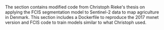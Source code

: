 The section contains modified code from Christoph Rieke's thesis on applying the FCIS segmentation model to Sentinel-2 data to map agriculture in Denmark. This section includes a Dockerfile to reproduce the 2017 mxnet version and FCIS code to train models similar to what Christoph used.
